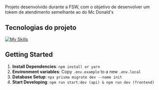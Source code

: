 <!--- # "Can be a image or a gift from the project pages" -->

# 

Projeto desenvolvido durante a FSW, com o objetivo de desenvolver um tokem de atendimento semelhante ao do Mc Donald's

## Tecnologias do projeto

<!--- # "Verify icons availability here https://github.com/tandpfun/skill-icons" -->

[![My Skills](https://skillicons.dev/icons?i=ts,nextjs,prisma,postgres,react,tailwind)](https://skillicons.dev)

## Getting Started

1. **Install Dependencies**: `npm install or yarn`
2. **Environment variables**: Copy `.env.example` to a new `.env.local`
3. **Database Setup**: `npx prisma migrate dev --name init`
4. **Start Developing**: `npm run start:dev (api) & npm run dev (frontend)`
